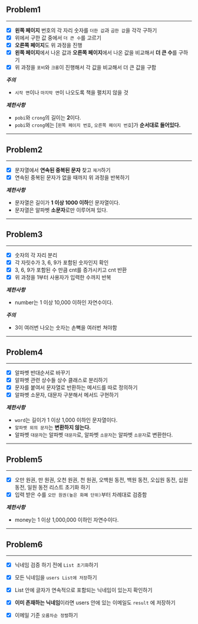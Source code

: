 ## Problem1
***
- [x] **왼쪽 페이지** 번호의 각 자리 숫자를 `더한 값`과 `곱한 값`을 각각 구하기 
- [x] 위에서 구한 값 중에서 `더 큰 수`를 고르기
- [x] **오른쪽 페이지**도 위 과정을 진행
- [x] **왼쪽 페이지**에서 나온 값과 **오른쪽 페이지**에서 나온 값을 비교해서 **더 큰 수**를 구하기
- [x] 위 과정을 `포비`와 `크롱`이 진행해서 각 값을 비교해서 더 큰 값을 구함

***주의*** 
* `시작 면`이나 `마지막 면`이 나오도록 책을 펼치지 않을 것

***제한사항***
* `pobi`와 `crong`의 길이는 **2**이다.
* `pobi`와 `crong`에는 [`왼쪽 페이지 번호`, `오른쪽 페이지 번호`]가 **순서대로 들어있다.**

***

## Problem2
***

- [x] 문자열에서 **연속된 중복된 문자** 찾고 `제거`하기
- [x] 연속된 중복된 문자가 없을 때까지 위 과정을 반복하기

***제한사항***
* 문자열은 길이가 **1 이상 1000 이하**인 문자열이다.
* 문자열은 알파벳 **소문자**로만 이루어져 있다.

***

## Problem3
***
- [x] 숫자의 각 자리 분리
- [x] 각 자릿수가 3, 6, 9가 포함된 숫자인지 확인
- [x] 3, 6, 9가 포함된 수 만큼 cnt를 증가시키고 cnt 반환
- [x] 위 과정을 1부터 사용자가 입력한 수까지 반복

***제한사항***
* number는 1 이상 10,000 이하인 자연수이다.

***주의***
* 3이 여러번 나오는 숫자는 손뼉을 여러번 쳐야함

***

## Problem4
***
- [x] 알파벳 반대순서로 바꾸기
- [x] 알파벳 관련 상수들 상수 클래스로 분리하기
- [x] 문자를 붙여서 문자열로 반환하는 메서드를 따로 정의하기
- [x] 알파벳 소문자, 대문자 구분해서 메서드 구현하기

***제한사항***
* `word`는 길이가 1 이상 1,000 이하인 문자열이다.
* `알파벳 외의 문자`는 **변환하지 않는다.**
* 알파벳 `대문자`는 알파벳 `대문자`로, 알파벳 `소문자`는 알파벳 `소문자`로 변환한다.

***

## Problem5
***
- [x] 오만 원권, 만 원권, 오천 원권, 천 원권, 오백원 동전, 백원 동전, 오십원 동전, 십원 동전, 일원 동전 리스트 초기화 하기
- [x] 입력 받은 수를 `오만 원권(높은 화폐 단위)`부터 차례대로 검증함

***제한사항***
* money는 1 이상 1,000,000 이하인 자연수이다.

***
## Problem6
***

- [x] 닉네임 검증 하기 전에 `List 초기화`하기
- [x] 모든 닉네임을 `users List에 저장`하기
- [x] List 안에 글자가 연속적으로 포함되는 닉네임이 있는지 확인하기
- [x] **이미 존재하는 닉네임**이라면 users 안에 있는 이메일도 `result` 에 저장하기
- [x] 이메일 기준 `오름차순 정렬`하기

